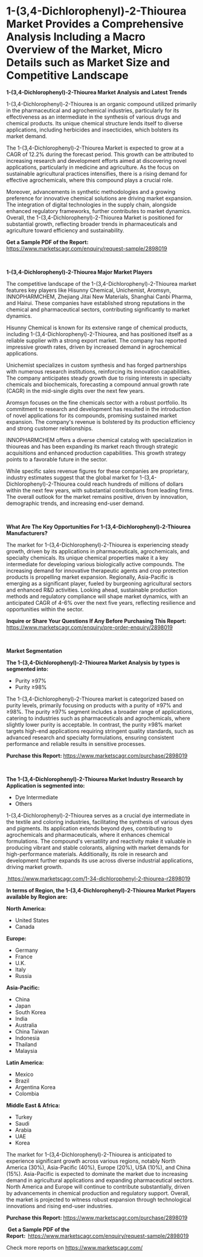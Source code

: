 <p><h1>1-(3,4-Dichlorophenyl)-2-Thiourea Market Provides a Comprehensive Analysis Including a Macro Overview of the Market, Micro Details such as Market Size and Competitive Landscape</h1></p><p><strong>1-(3,4-Dichlorophenyl)-2-Thiourea Market Analysis and Latest Trends</strong></p>
<p><p>1-(3,4-Dichlorophenyl)-2-Thiourea is an organic compound utilized primarily in the pharmaceutical and agrochemical industries, particularly for its effectiveness as an intermediate in the synthesis of various drugs and chemical products. Its unique chemical structure lends itself to diverse applications, including herbicides and insecticides, which bolsters its market demand.</p><p>The 1-(3,4-Dichlorophenyl)-2-Thiourea Market is expected to grow at a CAGR of 12.2% during the forecast period. This growth can be attributed to increasing research and development efforts aimed at discovering novel applications, particularly in medicine and agriculture. As the focus on sustainable agricultural practices intensifies, there is a rising demand for effective agrochemicals, where this compound plays a crucial role.</p><p>Moreover, advancements in synthetic methodologies and a growing preference for innovative chemical solutions are driving market expansion. The integration of digital technologies in the supply chain, alongside enhanced regulatory frameworks, further contributes to market dynamics. Overall, the 1-(3,4-Dichlorophenyl)-2-Thiourea Market is positioned for substantial growth, reflecting broader trends in pharmaceuticals and agriculture toward efficiency and sustainability.</p></p>
<p><strong>Get a Sample PDF of the Report:&nbsp;</strong> <a href="https://www.marketscagr.com/enquiry/request-sample/2898019?utm_campaign=2634&utm_medium=2&utm_source=Github&utm_content=ia&utm_term=15032025&utm_id=1-34-dichlorophenyl-2-thiourea">https://www.marketscagr.com/enquiry/request-sample/2898019</a></p>
<p>&nbsp;</p>
<p><strong>1-(3,4-Dichlorophenyl)-2-Thiourea Major Market Players</strong></p>
<p><p>The competitive landscape of the 1-(3,4-Dichlorophenyl)-2-Thiourea market features key players like Hisunny Chemical, Unichemist, Aromsyn, INNOPHARMCHEM, Zhejiang Jitai New Materials, Shanghai Canbi Pharma, and Hairui. These companies have established strong reputations in the chemical and pharmaceutical sectors, contributing significantly to market dynamics.</p><p>Hisunny Chemical is known for its extensive range of chemical products, including 1-(3,4-Dichlorophenyl)-2-Thiourea, and has positioned itself as a reliable supplier with a strong export market. The company has reported impressive growth rates, driven by increased demand in agrochemical applications.</p><p>Unichemist specializes in custom synthesis and has forged partnerships with numerous research institutions, reinforcing its innovation capabilities. The company anticipates steady growth due to rising interests in specialty chemicals and biochemicals, forecasting a compound annual growth rate (CAGR) in the mid-single digits over the next few years.</p><p>Aromsyn focuses on the fine chemicals sector with a robust portfolio. Its commitment to research and development has resulted in the introduction of novel applications for its compounds, promising sustained market expansion. The company's revenue is bolstered by its production efficiency and strong customer relationships.</p><p>INNOPHARMCHEM offers a diverse chemical catalog with specialization in thioureas and has been expanding its market reach through strategic acquisitions and enhanced production capabilities. This growth strategy points to a favorable future in the sector.</p><p>While specific sales revenue figures for these companies are proprietary, industry estimates suggest that the global market for 1-(3,4-Dichlorophenyl)-2-Thiourea could reach hundreds of millions of dollars within the next few years, with substantial contributions from leading firms. The overall outlook for the market remains positive, driven by innovation, demographic trends, and increasing end-user demand.</p></p>
<p>&nbsp;</p>
<p><strong>What Are The Key Opportunities For 1-(3,4-Dichlorophenyl)-2-Thiourea Manufacturers?</strong></p>
<p><p>The market for 1-(3,4-Dichlorophenyl)-2-Thiourea is experiencing steady growth, driven by its applications in pharmaceuticals, agrochemicals, and specialty chemicals. Its unique chemical properties make it a key intermediate for developing various biologically active compounds. The increasing demand for innovative therapeutic agents and crop protection products is propelling market expansion. Regionally, Asia-Pacific is emerging as a significant player, fueled by burgeoning agricultural sectors and enhanced R&D activities. Looking ahead, sustainable production methods and regulatory compliance will shape market dynamics, with an anticipated CAGR of 4-6% over the next five years, reflecting resilience and opportunities within the sector.</p></p>
<p><strong>Inquire or Share Your Questions If Any Before Purchasing This Report:</strong> <a href="https://www.marketscagr.com/enquiry/pre-order-enquiry/2898019?utm_campaign=2634&utm_medium=2&utm_source=Github&utm_content=ia&utm_term=15032025&utm_id=1-34-dichlorophenyl-2-thiourea">https://www.marketscagr.com/enquiry/pre-order-enquiry/2898019</a></p>
<p>&nbsp;</p>
<p><strong>Market Segmentation</strong></p>
<p><strong>The 1-(3,4-Dichlorophenyl)-2-Thiourea Market Analysis by types is segmented into:</strong></p>
<p><ul><li>Purity ≥97%</li><li>Purity ≥98%</li></ul></p>
<p><p>The 1-(3,4-Dichlorophenyl)-2-Thiourea market is categorized based on purity levels, primarily focusing on products with a purity of ≥97% and ≥98%. The purity ≥97% segment includes a broader range of applications, catering to industries such as pharmaceuticals and agrochemicals, where slightly lower purity is acceptable. In contrast, the purity ≥98% market targets high-end applications requiring stringent quality standards, such as advanced research and specialty formulations, ensuring consistent performance and reliable results in sensitive processes.</p></p>
<p><strong>Purchase this Report:&nbsp;</strong><a href="https://www.marketscagr.com/purchase/2898019?utm_campaign=2634&utm_medium=2&utm_source=Github&utm_content=ia&utm_term=15032025&utm_id=1-34-dichlorophenyl-2-thiourea">https://www.marketscagr.com/purchase/2898019</a></p>
<p>&nbsp;</p>
<p><strong>The 1-(3,4-Dichlorophenyl)-2-Thiourea Market Industry Research by Application is segmented into:</strong></p>
<p><ul><li>Dye Intermediate</li><li>Others</li></ul></p>
<p><p>1-(3,4-Dichlorophenyl)-2-Thiourea serves as a crucial dye intermediate in the textile and coloring industries, facilitating the synthesis of various dyes and pigments. Its application extends beyond dyes, contributing to agrochemicals and pharmaceuticals, where it enhances chemical formulations. The compound's versatility and reactivity make it valuable in producing vibrant and stable colorants, aligning with market demands for high-performance materials. Additionally, its role in research and development further expands its use across diverse industrial applications, driving market growth.</p></p>
<p><a href="https://www.marketscagr.com/1-34-dichlorophenyl-2-thiourea-r2898019?utm_campaign=2634&utm_medium=2&utm_source=Github&utm_content=ia&utm_term=15032025&utm_id=1-34-dichlorophenyl-2-thiourea">&nbsp;https://www.marketscagr.com/1-34-dichlorophenyl-2-thiourea-r2898019</a></p>
<p><strong>In terms of Region, the 1-(3,4-Dichlorophenyl)-2-Thiourea Market Players available by Region are:</strong></p>
<p>
    <p> <strong> North America: </strong>
        <ul>
            <li>United States</li>
            <li>Canada</li>
        </ul>
        </p> 
    <p> <strong> Europe: </strong>
        <ul>
            <li>Germany</li>
            <li>France</li>
            <li>U.K.</li>
            <li>Italy</li>
            <li>Russia</li>
        </ul>
        </p> 
    <p> <strong> Asia-Pacific: </strong>
        <ul>
            <li>China</li>
            <li>Japan</li>
            <li>South Korea</li>
            <li>India</li>
            <li>Australia</li>
            <li>China Taiwan</li>
            <li>Indonesia</li>
            <li>Thailand</li>
            <li>Malaysia</li>
        </ul>
        </p> 
    <p> <strong> Latin America: </strong>
        <ul>
            <li>Mexico</li>
            <li>Brazil</li>
            <li>Argentina Korea</li>
            <li>Colombia</li>
        </ul>
        </p> 
    <p> <strong> Middle East & Africa: </strong>
        <ul>
            <li>Turkey</li>
            <li>Saudi</li>
            <li>Arabia</li>
            <li>UAE</li>
            <li>Korea</li>
        </ul>
    </p>
    </p>
<p><p>The market for 1-(3,4-Dichlorophenyl)-2-Thiourea is anticipated to experience significant growth across various regions, notably North America (30%), Asia-Pacific (40%), Europe (20%), USA (10%), and China (15%). Asia-Pacific is expected to dominate the market due to increasing demand in agricultural applications and expanding pharmaceutical sectors. North America and Europe will continue to contribute substantially, driven by advancements in chemical production and regulatory support. Overall, the market is projected to witness robust expansion through technological innovations and rising end-user industries.</p></p>
<p><strong>Purchase this Report: </strong><a href="https://www.marketscagr.com/purchase/2898019?utm_campaign=2634&utm_medium=2&utm_source=Github&utm_content=ia&utm_term=15032025&utm_id=1-34-dichlorophenyl-2-thiourea">https://www.marketscagr.com/purchase/2898019</a></p>
<p>&nbsp;<strong>Get a Sample PDF of the Report:&nbsp;&nbsp;</strong><a href="https://www.marketscagr.com/enquiry/request-sample/2898019?utm_campaign=2634&utm_medium=2&utm_source=Github&utm_content=ia&utm_term=15032025&utm_id=1-34-dichlorophenyl-2-thiourea">https://www.marketscagr.com/enquiry/request-sample/2898019</a></p>
<p><strong></strong></p>
<p>Check more reports on <a href="https://www.marketscagr.com/?utm_campaign=2634&utm_medium=2&utm_source=Github&utm_content=ia&utm_term=15032025&utm_id=1-34-dichlorophenyl-2-thiourea">https://www.marketscagr.com/</a></p>